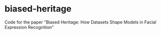 # biased-heritage
Code for the paper "Biased Heritage: How Datasets Shape Models in Facial Expression Recognition"
